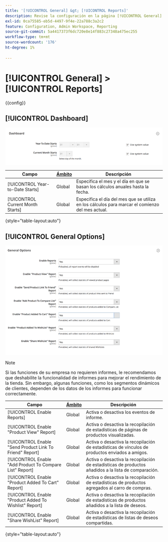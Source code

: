 ```yaml
---
title: '[!UICONTROL General] &gt; [!UICONTROL Reports]'
description: Revise la configuración en la página [!UICONTROL General] &gt; [!UICONTROL Reports] del administrador de Commerce.
exl-id: 0ca75585-eb5d-4497-9f4e-22a788c3a2c2
feature: Configuration, Admin Workspace, Reporting
source-git-commit: 5a4417373f6dc720e8e14f883c27348a475ec255
workflow-type: tm+mt
source-wordcount: '176'
ht-degree: 1%

---
```


# [!UICONTROL General] > [!UICONTROL Reports]

{{config}}

## [!UICONTROL Dashboard]

![Tablero](./assets/reports-dashboard.png)<!-- zoom -->

<!-- [Dashboard](https://experienceleague.adobe.com/en/docs/commerce-admin/start/admin/tools/admin-dashboard) -->

| Campo | [Ámbito](../../getting-started/websites-stores-views.md#scope-settings) | Descripción |
|--- |--- |--- |
| [!UICONTROL Year-to-Date Starts] | Global | Especifica el mes y el día en que se basan los cálculos anuales hasta la fecha. |
| [!UICONTROL Current Month Starts] | Global | Especifica el día del mes que se utiliza en los cálculos para marcar el comienzo del mes actual. |

{style="table-layout:auto"}

## [!UICONTROL General Options]

![Opciones generales](./assets/reports-general-options.png)<!-- zoom -->

>[!NOTE]
>
>Si las funciones de su empresa no requieren informes, le recomendamos que deshabilite la funcionalidad de informes para mejorar el rendimiento de la tienda. Sin embargo, algunas funciones, como los segmentos dinámicos de clientes, dependen de los datos de los informes para funcionar correctamente.

| Campo | [Ámbito](../../getting-started/websites-stores-views.md#scope-settings) | Descripción |
|--- |--- |--- |
| [!UICONTROL Enable Reports] | Global | Activa o desactiva los eventos de informe. |
| [!UICONTROL Enable "Product View" Report] | Global | Activa o desactiva la recopilación de estadísticas de páginas de productos visualizadas. |
| [!UICONTROL Enable "Send Product Link To Friend" Report] | Global | Activa o desactiva la recopilación de estadísticas de vínculos de productos enviados a amigos. |
| [!UICONTROL Enable "Add Product To Compare List" Report] | Global | Activa o desactiva la recopilación de estadísticas de productos añadidos a la lista de comparación. |
| [!UICONTROL Enable "Product Added To Cart" Report] | Global | Activa o desactiva la recopilación de estadísticas de productos agregados al carro de compras. |
| [!UICONTROL Enable "Product Added To Wishlist" Report] | Global | Activa o desactiva la recopilación de estadísticas de productos añadidos a la lista de deseos. |
| [!UICONTROL Enable "Share WishList" Report] | Global | Activa o desactiva la recopilación de estadísticas de listas de deseos compartidas. |

{style="table-layout:auto"}
